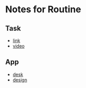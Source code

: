 # Notes for Routine

## Task 
- [link](https://github.com/rolling-scopes-school/tasks/blob/master/tasks/rsclone/rsclone.md)
- [video](https://www.youtube.com/watch?v=-EJnrfwdnD8)

## App

- [desk](https://github.com/users/lexarudak/projects/2/views/1)
- [design](https://github.com/lexarudak/routine/blob/notes/routine%20design.pdf)
